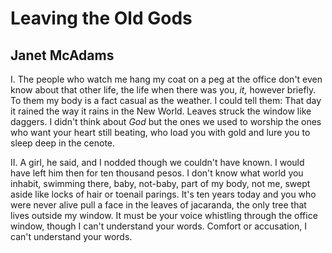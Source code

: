 # Leaving the Old Gods
## Janet McAdams
I.
The people who watch me hang my coat
on a peg at the office don't even know
about that other life,
the life when there was you, _it,_
however briefly. To them my body
is a fact casual as the weather.
I could tell them:
That day it rained
the way it rains in the New World.
Leaves struck the window like daggers.
I didn't think about _God_
but the ones we used to worship
the ones who want your heart still
beating, who load you with gold
and lure you to sleep
deep in the cenote.

II.
A girl, he said, and I nodded
though we couldn't have known.
I would have left him then
for ten thousand pesos.
I don't know what world you inhabit,
swimming there, baby, not-baby,
part of my body, not me,
swept aside like locks of hair
or toenail parings.
It's ten years today
and you who were never alive
pull a face in the leaves
of jacaranda, the only tree
that lives outside my window.
It must be your voice
whistling through the office window,
though I can't understand your words.
Comfort or accusation,
I can't understand your words.